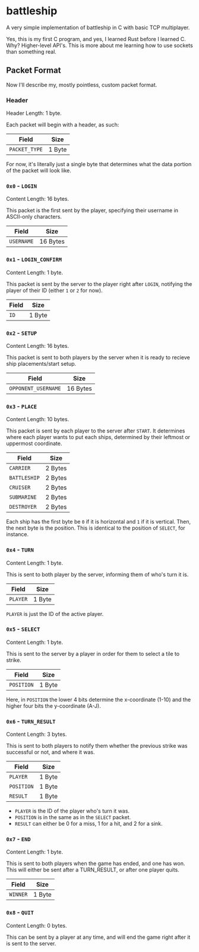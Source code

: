 # battleship

A very simple implementation of battleship in C with basic TCP multiplayer.

Yes, this is my first C program, and yes, I learned Rust before I learned C.
Why? Higher-level API's. This is more about me learning how to use sockets than something real.

## Packet Format

Now I'll describe my, mostly pointless, custom packet format.

### Header

Header Length: 1 byte.

Each packet will begin with a header, as such:

| Field         | Size   |
| ------------- | ------ |
| `PACKET_TYPE` | 1 Byte |

For now, it's literally just a single byte that determines what the data portion of the packet will look like.

### `0x0` - `LOGIN`

Content Length: 16 bytes.

This packet is the first sent by the player, specifying their username in ASCII-only characters. 

| Field      | Size     |
| ---------- | -------- |
| `USERNAME` | 16 Bytes |

### `0x1` - `LOGIN_CONFIRM`

Content Length: 1 byte.

This packet is sent by the server to the player right after `LOGIN`, notifying the player of their ID (either `1` or `2` for now). 

| Field | Size   |
| ----- | ------ |
| `ID`  | 1 Byte |

### `0x2` - `SETUP`

Content Length: 16 bytes.

This packet is sent to both players by the server when it is ready to recieve ship placements/start setup.

| Field               | Size     |
| ------------------- | -------- |
| `OPPONENT_USERNAME` | 16 Bytes |

### `0x3` - `PLACE`

Content Length: 10 bytes.

This packet is sent by each player to the server after `START`.
It determines where each player wants to put each ships, determined by their leftmost or uppermost coordinate.

| Field        | Size   |
| ------------ | ------ |
| `CARRIER`    | 2 Bytes |
| `BATTLESHIP` | 2 Bytes |
| `CRUISER`    | 2 Bytes |
| `SUBMARINE`  | 2 Bytes |
| `DESTROYER`  | 2 Bytes |

Each ship has the first byte be `0` if it is horizontal and `1` if it is vertical.
Then, the next byte is the position. This is identical to the position of `SELECT`, for instance.

### `0x4` - `TURN`

Content Length: 1 byte.

This is sent to both player by the server, informing them of who's turn it is.

| Field      | Size   |
| ---------- | ------ |
| `PLAYER`   | 1 Byte |

`PLAYER` is just the ID of the active player.

### `0x5` - `SELECT`

Content Length: 1 byte.

This is sent to the server by a player in order for them to select a tile to strike.

| Field      | Size   |
| ---------- | ------ |
| `POSITION` | 1 Byte |

Here, in `POSITION` the lower 4 bits determine the x-coordinate (1-10) and the higher four bits the y-coordinate (A-J).

### `0x6` - `TURN_RESULT`

Content Length: 3 bytes.

This is sent to both players to notify them whether the previous strike was successful or not, and where it was.

| Field      | Size   |
| ---------- | ------ |
| `PLAYER`   | 1 Byte |
| `POSITION` | 1 Byte |
| `RESULT`   | 1 Byte |

- `PLAYER` is the ID of the player who's turn it was.
- `POSITION` is in the same as in the `SELECT` packet.
- `RESULT` can either be 0 for a miss, 1 for a hit, and 2 for a sink.

### `0x7` - `END`

Content Length: 1 byte.

This is sent to both players when the game has ended, and one has won.
This will either be sent after a TURN_RESULT, or after one player quits.

| Field      | Size   |
| ---------- | ------ |
| `WINNER`   | 1 Byte |

### `0x8` - `QUIT`

Content Length: 0 bytes.

This can be sent by a player at any time, and will end the game right after it is sent to the server.
